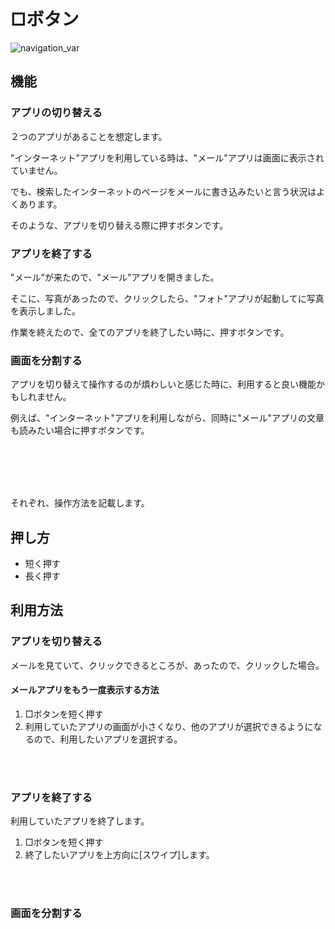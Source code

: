 # □ボタン

![navigation_var](http://drive.google.com/uc?export=view&id=1N65V2xlXvFlJ8l3DiL0AIqw1XeLnnPbJ)

## 機能

### アプリの切り替える

２つのアプリがあることを想定します。

"インターネット"アプリを利用している時は、"メール"アプリは画面に表示されていません。

でも、検索したインターネットのページをメールに書き込みたいと言う状況はよくあります。

そのような、アプリを切り替える際に押すボタンです。

### アプリを終了する

"メール"が来たので、"メール"アプリを開きました。

そこに、写真があったので、クリックしたら、"フォト"アプリが起動してに写真を表示しました。

作業を終えたので、全てのアプリを終了したい時に、押すボタンです。


### 画面を分割する

アプリを切り替えて操作するのが煩わしいと感じた時に、利用すると良い機能かもしれません。

例えば、"インターネット"アプリを利用しながら、同時に"メール"アプリの文章も読みたい場合に押すボタンです。


<br><br><br><br>

それぞれ、操作方法を記載します。




## 押し方

  * 短く押す
  * 長く押す


## 利用方法

### アプリを切り替える

メールを見ていて、クリックできるところが、あったので、クリックした場合。

#### メールアプリをもう一度表示する方法

  1. □ボタンを短く押す
  2. 利用していたアプリの画面が小さくなり、他のアプリが選択できるようになるので、利用したいアプリを選択する。


<br><br>

### アプリを終了する

利用していたアプリを終了します。

  1. □ボタンを短く押す
  2. 終了したいアプリを上方向に[スワイプ]します。

<br><br>

### 画面を分割する


<!--
タップ
ダブルタップ
ロングタップ
スワイプ
フリック
タッチアンドホールド
ドラッグ
ピンチアウト
ピンチイン
https://www.youtube.com/watch?v=2c5j6ZJ7Vb4
  -->
